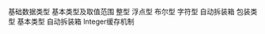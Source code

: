 基础数据类型
  基本类型及取值范围
    整型
    浮点型
    布尔型
    字符型
  自动拆装箱
    包装类型
    基本类型
    自动拆装箱
    Integer缓存机制



